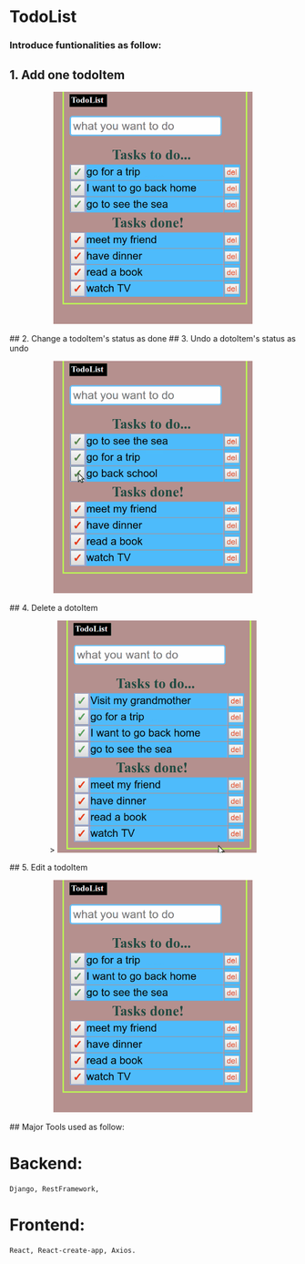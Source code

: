 # TodoList

    
### Introduce funtionalities as follow:

## 1. Add one todoItem
<p align="center">
  <img src="Add.gif" width="350" title="hover text">
</p>
## 2. Change a todoItem's status as done
## 3. Undo a dotoItem's status as undo
<p align="center">
 <img src="DoneVunDo.gif" width="350" alt="accessibility text">
</p>
## 4. Delete a dotoItem
<p align="center">>
 <img src="del.gif" width="350" alt="accessibility text">
</p>
## 5. Edit a todoItem
<p align="center">
 <img src="EditSave.gif" width="350" alt="accessibility text">
</p>
## Major Tools used as follow:
  
  # Backend:
    Django, RestFramework,
    
  # Frontend:
    React, React-create-app, Axios.

